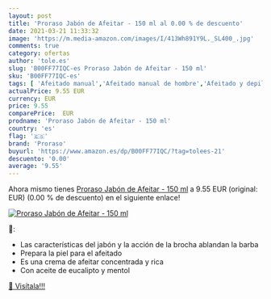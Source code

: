 ```yaml
---
layout: post
title: 'Proraso Jabón de Afeitar - 150 ml al 0.00 % de descuento'
date: 2021-03-21 11:33:32
image: 'https://m.media-amazon.com/images/I/413Wh891Y9L._SL400_.jpg'
comments: true
category: ofertas
author: 'tole.es'
slug: 'B00FF77IQC-es Proraso Jabón de Afeitar - 150 ml'
sku: 'B00FF77IQC-es'
tags: [ 'Afeitado manual','Afeitado manual de hombre','Afeitado y depilación','Belleza','Cuidado diurno facial','Hidratantes faciales','Kits de afeitado manual para hombre','Productos para el cuidado de la cara','Productos para el cuidado de la piel','jabón','proraso', ]
actualPrice: 9.55 EUR
currency: EUR
price: 9.55
comparePrice:  EUR
prodname: 'Proraso Jabón de Afeitar - 150 ml'
country: 'es'
flag: '🇪🇸'
brand: 'Proraso'
buyurl: 'https://www.amazon.es/dp/B00FF77IQC/?tag=tolees-21'
descuento: '0.00'
average: '9.55'
---
```


Ahora mismo tienes [Proraso Jabón de Afeitar - 150 ml](https://www.amazon.es/dp/B00FF77IQC/?tag=tolees-21) a 9.55 EUR (original:  EUR) (0.00 %  de descuento) en el siguiente enlace!

[![Proraso Jabón de Afeitar - 150 ml](https://m.media-amazon.com/images/I/413Wh891Y9L._SL400_.jpg)](https://www.amazon.es/dp/B00FF77IQC/?tag=tolees-21)

🔎:

- Las características del jabón y la acción de la brocha ablandan la barba
- Prepara la piel para el afeitado
- Es una crema de afeitar concentrada y rica
- Con aceite de eucalipto y mentol

[🛒 Visítala!!!](https://www.amazon.es/dp/B00FF77IQC/?tag=tolees-21)
